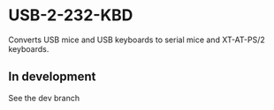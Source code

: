 
# USB-2-232-KBD
 Converts USB mice and USB keyboards to serial mice and XT-AT-PS/2 keyboards.


## In development
See the dev branch
